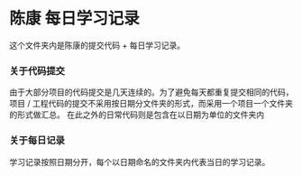 # 陈康 每日学习记录
这个文件夹内是陈康的提交代码 + 每日学习记录。

### 关于代码提交
由于大部分项目的代码提交是几天连续的。为了避免每天都重复提交相同的代码，
项目 / 工程代码的提交不采用按日期分文件夹的形式，而采用一个项目一个文件夹的形式做汇总。
在此之外的日常代码则是包含在以日期为单位的文件夹内

### 关于每日记录
学习记录按照日期分开，每个以日期命名的文件夹内代表当日的学习记录。

